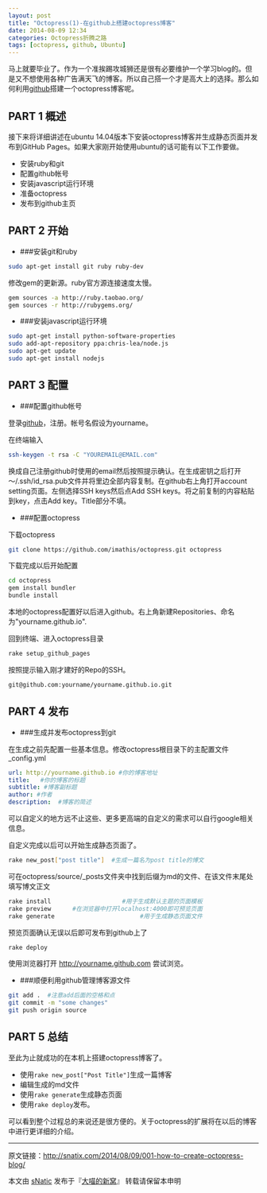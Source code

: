 ```yaml
---
layout: post
title: "Octopress(1)-在github上搭建octopress博客"
date: 2014-08-09 12:34
categories: Octopress折腾之路
tags: [octopress, github, Ubuntu]
---
```


马上就要毕业了。作为一个准挨踢攻城狮还是很有必要维护一个学习blog的。但是又不想使用各种广告满天飞的博客。所以自己搭一个才是高大上的选择。那么如何利用[github](http://github.com)搭建一个octopress博客呢。

<!--more-->

## PART 1 概述

接下来将详细讲述在ubuntu 14.04版本下安装octopress博客并生成静态页面并发布到GitHub Pages。如果大家刚开始使用ubuntu的话可能有以下工作要做。

- 安装ruby和git
- 配置github帐号
- 安装javascript运行环境
- 准备octopress
- 发布到github主页

## PART 2 开始

- ###安装git和ruby

``` bash
sudo apt-get install git ruby ruby-dev
```

修改gem的更新源。ruby官方源连接速度太慢。

``` bash
gem sources -a http://ruby.taobao.org/
gem sources -r http://rubygems.org/
```

- ###安装javascript运行环境

``` bash
sudo apt-get install python-software-properties
sudo add-apt-repository ppa:chris-lea/node.js
sudo apt-get update
sudo apt-get install nodejs
```

## PART 3 配置

- ###配置github帐号

登录[github](http://github.com)，注册。帐号名假设为yourname。

在终端输入

```bash
ssh-keygen -t rsa -C "YOUREMAIL@EMAIL.com"
```

换成自己注册github时使用的email然后按照提示确认。在生成密钥之后打开 ～/.ssh/id_rsa.pub文件并将里边全部内容复制。在github右上角打开account setting页面。左侧选择SSH keys然后点Add SSH keys。将之前复制的内容粘贴到key，点击Add key。Title部分不填。

- ###配置octopress

下载octopress

```bash
git clone https://github.com/imathis/octopress.git octopress
```

下载完成以后开始配置

```bash
cd octopress
gem install bundler
bundle install
```

本地的octopress配置好以后进入github。右上角新建Repositories、命名为"yourname.github.io".

回到终端、进入octopress目录

```bash
rake setup_github_pages
```

按照提示输入刚才建好的Repo的SSH。

```bash
git@github.com:yourname/yourname.github.io.git
```

## PART 4 发布

- ###生成并发布octopress到git

在生成之前先配置一些基本信息。修改octopress根目录下的主配置文件_config.yml

``` yaml
url: http://yourname.github.io #你的博客地址
title:   #你的博客的标题
subtitle: #博客副标题
author: #作者
description:  #博客的简述
```

可以自定义的地方远不止这些、更多更高端的自定义的需求可以自行google相关信息。

自定义完成以后可以开始生成静态页面了。

```bash
rake new_post["post title"]  #生成一篇名为post title的博文
```

可在octopress/source/_posts文件夹中找到后缀为md的文件、在该文件末尾处填写博文正文

```bash
rake install                    #用于生成默认主题的页面模板
rake preview      #在浏览器中打开localhost:4000即可预览页面
rake generate                        #用于生成静态页面文件
```

预览页面确认无误以后即可发布到github上了

```bash
rake deploy
```

使用浏览器打开 http://yourname.github.com 尝试浏览。

- ###顺便利用github管理博客源文件

```bash
git add .  #注意add后面的空格和点
git commit -m "some changes"
git push origin source
```

## PART 5 总结

至此为止就成功的在本机上搭建octopress博客了。

- 使用`rake new_post["Post Title"]`生成一篇博客
- 编辑生成的md文件
- 使用`rake generate`生成静态页面
- 使用`rake deploy`发布。

可以看到整个过程总的来说还是很方便的。关于octopress的扩展将在以后的博客中进行更详细的介绍。

---

原文链接：http://snatix.com/2014/08/09/001-how-to-create-octopress-blog/

本文由 [sNatic](https://github.com/sNaticY) 发布于『[大喵的新窝](http://snatix.com)』 转载请保留本申明
